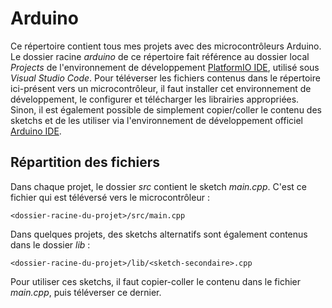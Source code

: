 # Arduino
Ce répertoire contient tous mes projets avec des microcontrôleurs Arduino. Le dossier racine *arduino* de ce répertoire fait référence au dossier local *Projects* de l'environnement de développement [PlatformIO IDE](https://platformio.org/platformio-ide), utilisé sous *Visual Studio Code*. Pour téléverser les fichiers contenus dans le répertoire ici-présent vers un microcontrôleur, il faut installer cet environnement de développement, le configurer et télécharger les librairies appropriées. Sinon, il est également possible de simplement copier/coller le contenu des sketchs et de les utiliser via l'environnement de développement officiel [Arduino IDE](https://www.arduino.cc/en/main/software).

## Répartition des fichiers

Dans chaque projet, le dossier *src* contient le sketch *main.cpp*. C'est ce fichier qui est téléversé vers le microcontrôleur :

````
<dossier-racine-du-projet>/src/main.cpp
````

Dans quelques projets, des sketchs alternatifs sont également contenus dans le dossier *lib* :

````
<dossier-racine-du-projet>/lib/<sketch-secondaire>.cpp
````

Pour utiliser ces sketchs, il faut copier-coller le contenu dans le fichier *main.cpp*, puis téléverser ce dernier.
